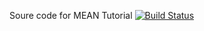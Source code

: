Soure code for MEAN Tutorial
[![Build Status](https://travis-ci.org/sangnguyenplus/mean-tutorial.svg)](https://travis-ci.org/sangnguyenplus/mean-tutorial)
